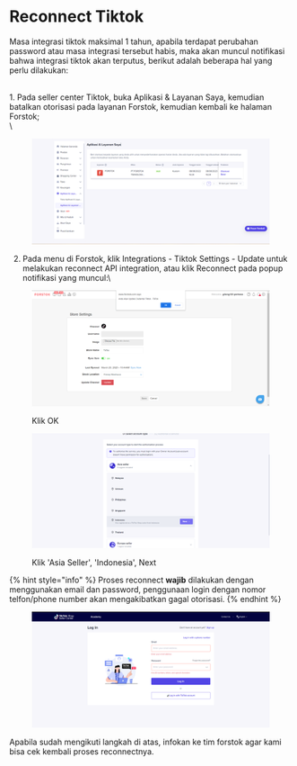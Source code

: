 # Reconnect Tiktok

Masa integrasi tiktok maksimal 1 tahun, apabila terdapat perubahan password atau masa integrasi tersebut habis, maka akan muncul notifikasi bahwa integrasi tiktok akan terputus, berikut adalah beberapa hal yang perlu dilakukan:

\
1\.  Pada seller center Tiktok, buka Aplikasi & Layanan Saya, kemudian batalkan otorisasi pada layanan Forstok, kemudian kembali ke halaman Forstok;\
\


<figure><img src="../../.gitbook/assets/image.png" alt=""><figcaption></figcaption></figure>

2. Pada menu di Forstok, klik Integrations - Tiktok Settings - Update untuk melakukan reconnect API integration, atau klik Reconnect pada popup notifikasi yang muncul:\


<figure><img src="../../.gitbook/assets/image (8) (2) (1).png" alt=""><figcaption><p>Klik OK</p></figcaption></figure>

<figure><img src="../../.gitbook/assets/image (11) (2).png" alt=""><figcaption><p>Klik 'Asia Seller', 'Indonesia', Next</p></figcaption></figure>

{% hint style="info" %}
Proses reconnect **wajib** dilakukan dengan menggunakan email dan password, penggunaan login dengan nomor telfon/phone number akan mengakibatkan gagal otorisasi.
{% endhint %}

<figure><img src="../../.gitbook/assets/image (1) (2) (3).png" alt=""><figcaption></figcaption></figure>

Apabila sudah mengikuti langkah di atas, infokan ke tim forstok agar kami bisa cek kembali proses reconnectnya.
